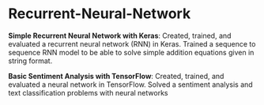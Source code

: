 # Recurrent-Neural-Network

**Simple Recurrent Neural Network with Keras**: Created, trained, and evaluated a recurrent neural network (RNN) in Keras. Trained a sequence to sequence RNN model to be able to solve simple addition equations given in string format.

**Basic Sentiment Analysis with TensorFlow**: Created, trained, and evaluated a neural network in TensorFlow. Solved a sentiment analysis and text classification problems with neural networks
